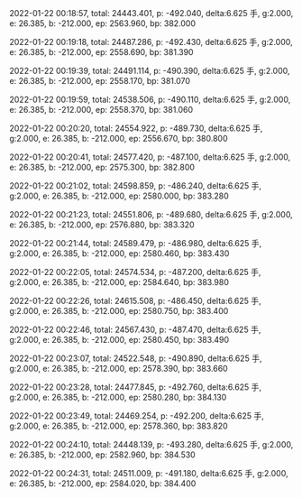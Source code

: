 2022-01-22 00:18:57, total: 24443.401, p: -492.040, delta:6.625 手, g:2.000, e: 26.385, b: -212.000, ep: 2563.960, bp: 382.000

2022-01-22 00:19:18, total: 24487.286, p: -492.430, delta:6.625 手, g:2.000, e: 26.385, b: -212.000, ep: 2558.690, bp: 381.390

2022-01-22 00:19:39, total: 24491.114, p: -490.390, delta:6.625 手, g:2.000, e: 26.385, b: -212.000, ep: 2558.170, bp: 381.070

2022-01-22 00:19:59, total: 24538.506, p: -490.110, delta:6.625 手, g:2.000, e: 26.385, b: -212.000, ep: 2558.370, bp: 381.060

2022-01-22 00:20:20, total: 24554.922, p: -489.730, delta:6.625 手, g:2.000, e: 26.385, b: -212.000, ep: 2556.670, bp: 380.800

2022-01-22 00:20:41, total: 24577.420, p: -487.100, delta:6.625 手, g:2.000, e: 26.385, b: -212.000, ep: 2575.300, bp: 382.800

2022-01-22 00:21:02, total: 24598.859, p: -486.240, delta:6.625 手, g:2.000, e: 26.385, b: -212.000, ep: 2580.000, bp: 383.280

2022-01-22 00:21:23, total: 24551.806, p: -489.680, delta:6.625 手, g:2.000, e: 26.385, b: -212.000, ep: 2576.880, bp: 383.320

2022-01-22 00:21:44, total: 24589.479, p: -486.980, delta:6.625 手, g:2.000, e: 26.385, b: -212.000, ep: 2580.460, bp: 383.430

2022-01-22 00:22:05, total: 24574.534, p: -487.200, delta:6.625 手, g:2.000, e: 26.385, b: -212.000, ep: 2584.640, bp: 383.980

2022-01-22 00:22:26, total: 24615.508, p: -486.450, delta:6.625 手, g:2.000, e: 26.385, b: -212.000, ep: 2580.750, bp: 383.400

2022-01-22 00:22:46, total: 24567.430, p: -487.470, delta:6.625 手, g:2.000, e: 26.385, b: -212.000, ep: 2580.450, bp: 383.490

2022-01-22 00:23:07, total: 24522.548, p: -490.890, delta:6.625 手, g:2.000, e: 26.385, b: -212.000, ep: 2578.390, bp: 383.660

2022-01-22 00:23:28, total: 24477.845, p: -492.760, delta:6.625 手, g:2.000, e: 26.385, b: -212.000, ep: 2580.280, bp: 384.130

2022-01-22 00:23:49, total: 24469.254, p: -492.200, delta:6.625 手, g:2.000, e: 26.385, b: -212.000, ep: 2578.360, bp: 383.820

2022-01-22 00:24:10, total: 24448.139, p: -493.280, delta:6.625 手, g:2.000, e: 26.385, b: -212.000, ep: 2582.960, bp: 384.530

2022-01-22 00:24:31, total: 24511.009, p: -491.180, delta:6.625 手, g:2.000, e: 26.385, b: -212.000, ep: 2584.020, bp: 384.400